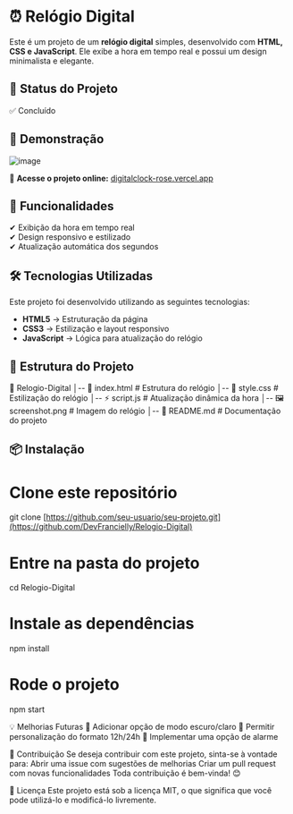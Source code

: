 # ⏰ Relógio Digital  

Este é um projeto de um **relógio digital** simples, desenvolvido com **HTML, CSS e JavaScript**. Ele exibe a hora em tempo real e possui um design minimalista e elegante.  

## 📌 Status do Projeto  
✅ Concluído  

## 🎨 Demonstração  
![image](https://github.com/user-attachments/assets/7653de33-cebc-4e89-8bce-805edc23b172)
  
🔗 **Acesse o projeto online:**
[digitalclock-rose.vercel.app](https://vercel.com/franciellys-projects-d49f6b5a)

## 🚀 Funcionalidades  
✔ Exibição da hora em tempo real  
✔ Design responsivo e estilizado  
✔ Atualização automática dos segundos  

## 🛠 Tecnologias Utilizadas  
Este projeto foi desenvolvido utilizando as seguintes tecnologias:  
- **HTML5** → Estruturação da página  
- **CSS3** → Estilização e layout responsivo  
- **JavaScript** → Lógica para atualização do relógio  

## 📌 Estrutura do Projeto
📂 Relogio-Digital
│-- 📜 index.html   # Estrutura do relógio
│-- 🎨 style.css    # Estilização do relógio
│-- ⚡ script.js     # Atualização dinâmica da hora
│-- 🖼️ screenshot.png  # Imagem do relógio
│-- 📜 README.md    # Documentação do projeto

## 📦 Instalação  
# Clone este repositório
git clone [https://github.com/seu-usuario/seu-projeto.git](https://github.com/DevFrancielly/Relogio-Digital)

# Entre na pasta do projeto
cd Relogio-Digital

# Instale as dependências
npm install

# Rode o projeto
npm start

💡 Melhorias Futuras
🔹 Adicionar opção de modo escuro/claro
🔹 Permitir personalização do formato 12h/24h
🔹 Implementar uma opção de alarme

🤝 Contribuição
Se deseja contribuir com este projeto, sinta-se à vontade para:
Abrir uma issue com sugestões de melhorias
Criar um pull request com novas funcionalidades
Toda contribuição é bem-vinda! 😊

📜 Licença
Este projeto está sob a licença MIT, o que significa que você pode utilizá-lo e modificá-lo livremente.
